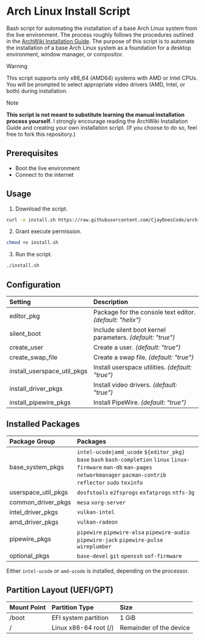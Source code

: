 # Arch Linux Install Script

Bash script for automating the installation of a base Arch Linux system from the live environment.
The process roughly follows the procedures outlined in the [ArchWiki Installation Guide](https://wiki.archlinux.org/title/Installation_guide).
The purpose of this script is to automate the installation of a base Arch Linux system as a foundation for a desktop environment, window manager, or compositor.

> [!WARNING]
> This script supports only x86_64 (AMD64) systems with AMD or Intel CPUs.
> You will be prompted to select appropriate video drivers (AMD, Intel, or both) during installation.

> [!NOTE]
> **This script is not meant to substitute learning the manual installation process yourself.**
> I strongly encourage reading the ArchWiki Installation Guide and creating your own installation script.
> (If you choose to do so, feel free to fork this repository.)

## Prerequisites

- Boot the live environment
- Connect to the internet

## Usage

1. Download the script.
```bash
curl -o install.sh https://raw.githubusercontent.com/CjayDoesCode/arch-install-script/main/install.sh
```

2. Grant execute permission.
```bash
chmod +x install.sh
```

3. Run the script.
```bash
./install.sh
```

## Configuration

| Setting                        | Description                                                |
| :----------------------------- | :--------------------------------------------------------- |
| editor_pkg                     | Package for the console text editor. *(default: "helix")*  |
| silent_boot                    | Include silent boot kernel parameters. *(default: "true")* |
| create_user                    | Create a user. *(default: "true")*                         |
| create_swap_file               | Create a swap file. *(default: "true")*                    |
| install_userspace_util_pkgs    | Install userspace utilities. *(default: "true")*           |
| install_driver_pkgs            | Install video drivers. *(default: "true")*                 |
| install_pipewire_pkgs          | Install PipeWire. *(default: "true")*                      |

## Installed Packages

| Package Group         | Packages                                                                                                                                                                              |
| :-------------------- | :------------------------------------------------------------------------------------------------------------------------------------------------------------------------------------ |
| base_system_pkgs      | `intel-ucode\|amd_ucode` `${editor_pkg}` `base` `bash` `bash-completion` `linux` `linux-firmware` `man-db` `man-pages` `networkmanager` `pacman-contrib` `reflector` `sudo` `texinfo` |
| userspace_util_pkgs   | `dosfstools` `e2fsprogs` `exfatprogs` `ntfs-3g`                                                                                                                                       |
| common_driver_pkgs    | `mesa` `xorg-server`                                                                                                                                                                  |
| intel_driver_pkgs     | `vulkan-intel`                                                                                                                                                                        |
| amd_driver_pkgs       | `vulkan-radeon`                                                                                                                                                                       |
| pipewire_pkgs         | `pipewire` `pipewire-alsa` `pipewire-audio` `pipewire-jack` `pipewire-pulse` `wireplumber`                                                                                            |
| optional_pkgs         | `base-devel` `git` `openssh` `sof-firmware`                                                                                                                                           |

Either `intel-ucode` or `amd-ucode` is installed, depending on the processor.

## Partition Layout (UEFI/GPT)

| Mount Point | Partition Type          | Size                    |
| :---------- | :---------------------- | :---------------------- |
| /boot       | EFI system partition    | 1 GiB                   |
| /           | Linux x86-64 root (/)   | Remainder of the device |
